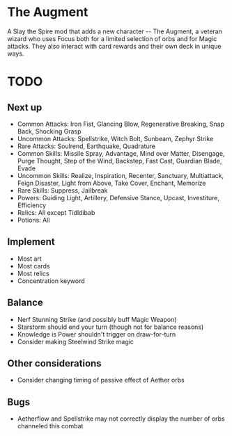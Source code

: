 # The Augment

A Slay the Spire mod that adds a new character -- The Augment, a veteran wizard who uses Focus both for a limited selection of orbs and for Magic attacks.  They also interact with card rewards and their own deck in unique ways.

# TODO

## Next up

* Common Attacks: Iron Fist, Glancing Blow, Regenerative Breaking, Snap Back, Shocking Grasp
* Uncommon Attacks: Spellstrike, Witch Bolt, Sunbeam, Zephyr Strike
* Rare Attacks: Soulrend, Earthquake, Quadrature
* Common Skills: Missile Spray, Advantage, Mind over Matter, Disengage, Purge Thought, Step of the Wind, Backstep, Fast Cast, Guardian Blade, Evade
* Uncommon Skills: Realize, Inspiration, Recenter, Sanctuary, Multiattack, Feign Disaster, Light from Above, Take Cover, Enchant, Memorize
* Rare Skills: Suppress, Jailbreak
* Powers: Guiding Light, Artillery, Defensive Stance, Upcast, Investiture, Efficiency
* Relics: All except Tidldibab
* Potions: All

## Implement

* Most art
* Most cards
* Most relics
* Concentration keyword

## Balance
* Nerf Stunning Strike (and possibly buff Magic Weapon)
* Starstorm should end your turn (though not for balance reasons)
* Knowledge is Power shouldn't trigger on draw-for-turn
* Consider making Steelwind Strike magic

## Other considerations
* Consider changing timing of passive effect of Aether orbs

## Bugs

* Aetherflow and Spellstrike may not correctly display the number of orbs channeled this combat